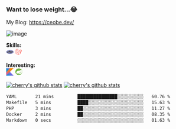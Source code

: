 ### Want to lose weight...😂

My Blog: https://ceobe.dev/

![image](https://github.com/cr-lgl/cr-lgl/blob/master/image.jpeg?raw=true)

**Skills:**  
<code><img height="20" src="https://raw.githubusercontent.com/github/explore/80688e429a7d4ef2fca1e82350fe8e3517d3494d/topics/php/php.png"></code>
<code><img height="20" src="https://raw.githubusercontent.com/github/explore/5c058a388828bb5fde0bcafd4bc867b5bb3f26f3/topics/laravel/laravel.png"></code>

**Interesting:**  
<code><img height="20" src="https://raw.githubusercontent.com/github/explore/80688e429a7d4ef2fca1e82350fe8e3517d3494d/topics/kotlin/kotlin.png"></code>
<code><img height="20" src="https://raw.githubusercontent.com/github/explore/80688e429a7d4ef2fca1e82350fe8e3517d3494d/topics/spring-boot/spring-boot.png"></code>

[![cherry's github stats](https://github-readme-stats.vercel.app/api?username=cr-lgl)](https://github.com/anuraghazra/github-readme-stats)
[![cherry's github stats](https://github-readme-stats.vercel.app/api/top-langs/?username=cr-lgl&layout=compact)](https://github.com/anuraghazra/github-readme-stats)

<!--START_SECTION:waka-->
```text
YAML       21 mins         ███████████████░░░░░░░░░░   60.76 % 
Makefile   5 mins          ████░░░░░░░░░░░░░░░░░░░░░   15.63 % 
PHP        3 mins          ██░░░░░░░░░░░░░░░░░░░░░░░   11.27 % 
Docker     2 mins          ██░░░░░░░░░░░░░░░░░░░░░░░   08.35 % 
Markdown   0 secs          ░░░░░░░░░░░░░░░░░░░░░░░░░   01.63 %
```
<!--END_SECTION:waka-->
